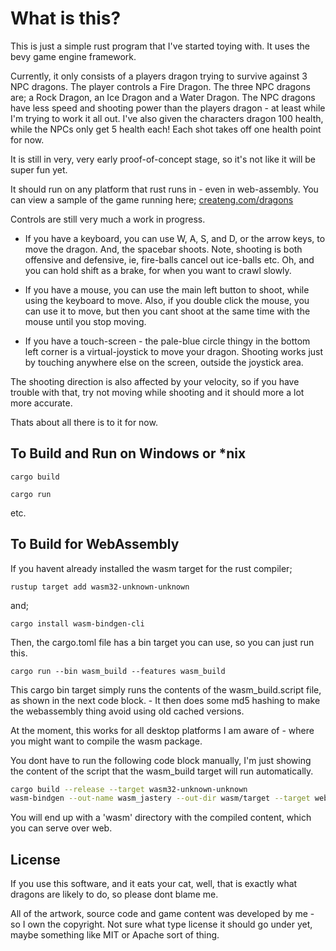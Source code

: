 # What is this?

This is just a simple rust program that I've started toying with.   It uses the bevy game engine framework.

Currently, it only consists of a players dragon trying to survive against 3 NPC dragons.   The player controls a Fire Dragon.  The three NPC dragons are; a Rock Dragon, an Ice Dragon and a Water Dragon.  The NPC dragons have less speed and shooting power than the players dragon - at least while I'm trying to work it all out.  I've also given the characters dragon 100 health, while the NPCs only get 5 health each!   Each shot takes off one health point for now.

It is still in very, very early proof-of-concept stage, so it's not like it will be super fun yet.

It should run on any platform that rust runs in - even in web-assembly.
You can view a sample of the game running here;
[createng.com/dragons](https://createng.com/dragons/)

Controls are still very much a work in progress.  

* If you have a keyboard, you can use W, A, S, and D,  or the arrow keys, to move the dragon. And, the spacebar shoots.
Note, shooting is both offensive and defensive, ie, fire-balls cancel out ice-balls etc.  Oh, and you can hold shift as a brake, for when you want to crawl slowly.

* If you have a mouse, you can use the main left button to shoot, while using the keyboard to move.  Also, if you double click the mouse, you can use it to move, but then you cant shoot at the same time with the mouse until you stop moving.

* If you have a touch-screen - the pale-blue circle thingy in the bottom left corner is a virtual-joystick to move your dragon.   Shooting works just by touching anywhere else on the screen, outside the joystick area.

The shooting direction is also affected by your velocity, so if you have trouble with that, try not moving while shooting and it should more a lot more accurate.

Thats about all there is to it for now.

## To Build and Run on Windows or *nix

`cargo build`

`cargo run`

 etc.

## To Build for WebAssembly

If you havent already installed the wasm target for the rust compiler;

`rustup target add wasm32-unknown-unknown`

and;

`cargo install wasm-bindgen-cli`

Then, the cargo.toml file has a bin target you can use, so you can just run this.

`cargo run --bin wasm_build --features wasm_build`

This cargo bin target simply runs the contents of the wasm_build.script file, as shown in the next code block. - It then does some md5 hashing to make the webassembly thing avoid using old cached versions.

At the moment, this works for all desktop platforms I am aware of - where you might want to compile the wasm package.  

You dont have to run the following code block manually, I'm just showing the content of the script that the wasm_build target will run automatically.

```sh
cargo build --release --target wasm32-unknown-unknown
wasm-bindgen --out-name wasm_jastery --out-dir wasm/target --target web target/wasm32-unknown-unknown/release/jastery.wasm
```

You will end up with a 'wasm' directory with the compiled content, which you can serve over web.

## License

If you use this software, and it eats your cat, well, that is exactly what dragons are likely to do, so please dont blame me.

All of the artwork, source code and game content was developed by me - so I own the copyright.   Not sure what type license it should go under yet, maybe something like MIT or Apache sort of thing.
